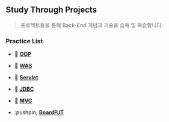 ## Study Through Projects
> 프로젝트들을 통해 Back-End 개념과 기술을 습득 및 복습합니다.
### Practice List
- :pushpin: [**OOP**](https://github.com/VenusIM/BE_StudyWithProjects/tree/master/oop-practice)

- :pushpin: [**WAS**](https://github.com/VenusIM/BE_StudyWithProjects/tree/master/was-practice)

- :pushpin: [**Servlet**](https://github.com/VenusIM/BE_STPs/tree/master/servlet-practice)

- :pushpin: [**JDBC**](https://github.com/VenusIM/BE_STPs/tree/master/jdbc-practice)

- :pushpin: [**MVC**](https://github.com/VenusIM/BE_STPs/tree/master/mvc-practice)

- :pushpin; [**BoardPJT**]()
